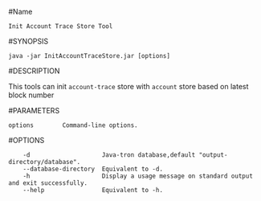 #Name

    Init Account Trace Store Tool


#SYNOPSIS

    java -jar InitAccountTraceStore.jar [options]


#DESCRIPTION

This tools can init `account-trace` store with `account` store based on latest block number


#PARAMETERS

    options        Command-line options.

#OPTIONS

        -d                    Java-tron database,default "output-directory/database".
        --database-directory  Equivalent to -d.
        -h                    Display a usage message on standard output and exit successfully.
        --help                Equivalent to -h.
